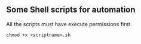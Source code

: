 ## Some Shell scripts for automation

All the scripts must have execute permissions first 
``` shell
chmod +x <scriptname>.sh
